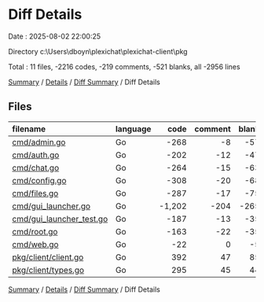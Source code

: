 # Diff Details

Date : 2025-08-02 22:00:25

Directory c:\\Users\\dboyn\\plexichat\\plexichat-client\\pkg

Total : 11 files,  -2216 codes, -219 comments, -521 blanks, all -2956 lines

[Summary](results.md) / [Details](details.md) / [Diff Summary](diff.md) / Diff Details

## Files
| filename | language | code | comment | blank | total |
| :--- | :--- | ---: | ---: | ---: | ---: |
| [cmd/admin.go](/cmd/admin.go) | Go | -268 | -8 | -57 | -333 |
| [cmd/auth.go](/cmd/auth.go) | Go | -202 | -12 | -47 | -261 |
| [cmd/chat.go](/cmd/chat.go) | Go | -264 | -15 | -63 | -342 |
| [cmd/config.go](/cmd/config.go) | Go | -308 | -20 | -68 | -396 |
| [cmd/files.go](/cmd/files.go) | Go | -287 | -17 | -75 | -379 |
| [cmd/gui_launcher.go](/cmd/gui_launcher.go) | Go | -1,202 | -204 | -265 | -1,671 |
| [cmd/gui_launcher_test.go](/cmd/gui_launcher_test.go) | Go | -187 | -13 | -35 | -235 |
| [cmd/root.go](/cmd/root.go) | Go | -163 | -22 | -35 | -220 |
| [cmd/web.go](/cmd/web.go) | Go | -22 | 0 | -5 | -27 |
| [pkg/client/client.go](/pkg/client/client.go) | Go | 392 | 47 | 85 | 524 |
| [pkg/client/types.go](/pkg/client/types.go) | Go | 295 | 45 | 44 | 384 |

[Summary](results.md) / [Details](details.md) / [Diff Summary](diff.md) / Diff Details
